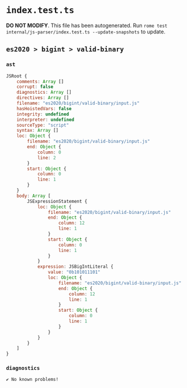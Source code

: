 # `index.test.ts`

**DO NOT MODIFY**. This file has been autogenerated. Run `rome test internal/js-parser/index.test.ts --update-snapshots` to update.

## `es2020 > bigint > valid-binary`

### `ast`

```javascript
JSRoot {
	comments: Array []
	corrupt: false
	diagnostics: Array []
	directives: Array []
	filename: "es2020/bigint/valid-binary/input.js"
	hasHoistedVars: false
	integrity: undefined
	interpreter: undefined
	sourceType: "script"
	syntax: Array []
	loc: Object {
		filename: "es2020/bigint/valid-binary/input.js"
		end: Object {
			column: 0
			line: 2
		}
		start: Object {
			column: 0
			line: 1
		}
	}
	body: Array [
		JSExpressionStatement {
			loc: Object {
				filename: "es2020/bigint/valid-binary/input.js"
				end: Object {
					column: 12
					line: 1
				}
				start: Object {
					column: 0
					line: 1
				}
			}
			expression: JSBigIntLiteral {
				value: "0b101011101"
				loc: Object {
					filename: "es2020/bigint/valid-binary/input.js"
					end: Object {
						column: 12
						line: 1
					}
					start: Object {
						column: 0
						line: 1
					}
				}
			}
		}
	]
}
```

### `diagnostics`

```
✔ No known problems!

```
